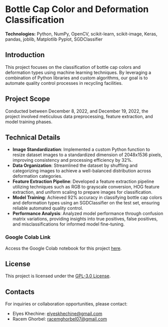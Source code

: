 # Bottle Cap Color and Deformation Classification

**Technologies:** Python, NumPy, OpenCV, scikit-learn, scikit-image, Keras, pandas, joblib, Matplotlib Pyplot, SGDClassifier

## Introduction

This project focuses on the classification of bottle cap colors and deformation types using machine learning techniques. By leveraging a combination of Python libraries and custom algorithms, our goal is to automate quality control processes in recycling facilities.

## Project Scope

Conducted between December 8, 2022, and December 19, 2022, the project involved meticulous data preprocessing, feature extraction, and model training phases.

## Technical Details

- **Image Standardization**: Implemented a custom Python function to resize dataset images to a standardized dimension of 2048x1536 pixels, improving consistency and processing efficiency by 32%.
- **Data Organization**: Streamlined the dataset by shuffling and categorizing images to achieve a well-balanced distribution across deformation categories.
- **Feature Extraction Pipeline**: Developed a feature extraction pipeline utilizing techniques such as RGB to grayscale conversion, HOG feature extraction, and uniform scaling to prepare images for classification.
- **Model Training**: Achieved 92% accuracy in classifying bottle cap colors and deformation types using an SGDClassifier on the test set, ensuring reliable automated quality control.
- **Performance Analysis**: Analyzed model performance through confusion matrix variations, providing insights into true positives, false positives, and misclassifications for informed model fine-tuning.

### Google Colab Link

Access the Google Colab notebook for this project [here](https://colab.research.google.com/drive/1h6zOYQHEfPL3kpPeBVRaaiUAOssEqPXT?usp=sharing).

## License

This project is licensed under the [GPL-3.0 License](LICENSE).

## Contacts

For inquiries or collaboration opportunities, please contact:

- Elyes Khechine: elyeskhechine@gmail.com
- Racem Ghorbel: racemghorbel07@gmail.com

